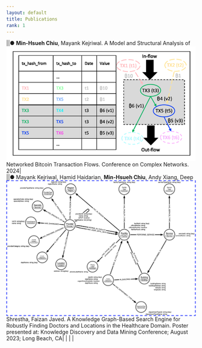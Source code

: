 ```yaml
---
layout: default
title: Publications
rank: 1
---
```

|<img class="publication_img" style="float: left;" src="/assets/images/publications/btc.png">|●	**Min-Hsueh Chiu**, Mayank Kejriwal. A Model and Structural Analysis of Networked Bitcoin Transaction Flows. Conference on Complex Networks. 2024|  
|<img class="publication_img" style="float: left;" src="/assets/images/publications/KP_KDD2023.png">|●	Mayank Kejriwal, Hamid Haidarian, **Min-Hsueh Chiu**, Andy Xiang, Deep Shrestha, Faizan Javed. A Knowledge Graph-Based Search Engine for Robustly Finding Doctors and Locations in the Healthcare Domain. Poster presented at: Knowledge Discovery and Data Mining Conference; August 2023; Long Beach, CA|
|   |   |